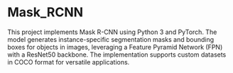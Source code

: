 # Mask_RCNN
This project implements Mask R-CNN using Python 3 and PyTorch. The model generates instance-specific segmentation masks and bounding boxes for objects in images, leveraging a Feature Pyramid Network (FPN) with a ResNet50 backbone. The implementation supports custom datasets in COCO format for versatile applications.
